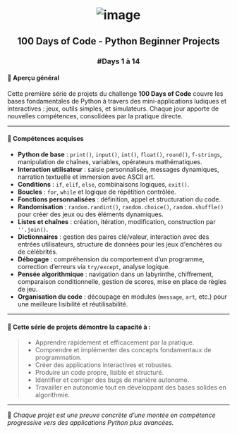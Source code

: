 # <p align="center"> ![image](https://github.com/user-attachments/assets/8739a22b-0609-419e-b357-a4ef81b3ce05) </p>

## <p align="center">100 Days of Code - Python Beginner Projects</p>
### <p align="center">#Days 1 à 14</p>

#### 🚀 Aperçu général
Cette première série de projets du challenge **100 Days of Code** couvre les bases fondamentales de Python à travers des mini-applications ludiques et interactives : jeux, outils simples, et simulateurs. Chaque jour apporte de nouvelles compétences, consolidées par la pratique directe.

---

#### 🧠 Compétences acquises

- **Python de base** : `print()`, `input()`, `int()`, `float()`, `round()`, `f-strings`, manipulation de chaînes, variables, opérateurs mathématiques.
- **Interaction utilisateur** : saisie personnalisée, messages dynamiques, narration textuelle et immersion avec ASCII art.
- **Conditions** : `if`, `elif`, `else`, combinaisons logiques, `exit()`.
- **Boucles** : `for`, `while` et logique de répétition contrôlée.
- **Fonctions personnalisées** : définition, appel et structuration du code.
- **Randomisation** : `random.randint()`, `random.choice()`, `random.shuffle()` pour créer des jeux ou des éléments dynamiques.
- **Listes et chaînes** : création, itération, modification, construction par `''.join()`.
- **Dictionnaires** : gestion des paires clé/valeur, interaction avec des entrées utilisateurs, structure de données pour les jeux d'enchères ou de célébrités.
- **Débogage** : compréhension du comportement d’un programme, correction d’erreurs via `try/except`, analyse logique.
- **Pensée algorithmique** : navigation dans un labyrinthe, chiffrement, comparaison conditionnelle, gestion de scores, mise en place de règles de jeu.
- **Organisation du code** : découpage en modules (`message`, `art`, etc.) pour une meilleure lisibilité et réutilisabilité.

---

#### 💼 Cette série de projets démontre la capacité à :

> - Apprendre rapidement et efficacement par la pratique.
> - Comprendre et implémenter des concepts fondamentaux de programmation.
> - Créer des applications interactives et robustes.
> - Produire un code propre, lisible et structuré.
> - Identifier et corriger des bugs de manière autonome.
> - Travailler en autonomie tout en développant des bases solides en algorithmie.

---

📌 _Chaque projet est une preuve concrète d’une montée en compétence progressive vers des applications Python plus avancées._
